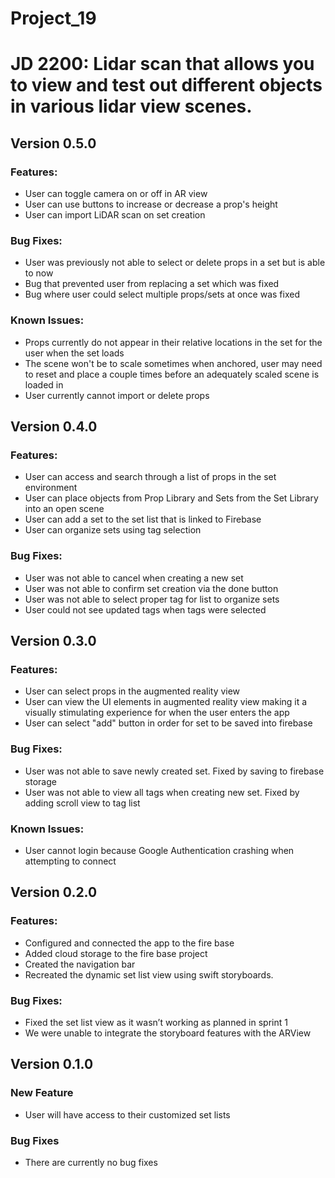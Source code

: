 # Project_19
# JD 2200: Lidar scan that allows you to view and test out different objects in various lidar view scenes.
## Version 0.5.0
### Features:
  * User can toggle camera on or off in AR view
  * User can use buttons to increase or decrease a prop's height
  * User can import LiDAR scan on set creation
### Bug Fixes:
  * User was previously not able to select or delete props in a set but is able to now
  * Bug that prevented user from replacing a set which was fixed
  * Bug where user could select multiple props/sets at once was fixed
### Known Issues:
  * Props currently do not appear in their relative locations in the set for the user when the set loads
  * The scene won't be to scale sometimes when anchored, user may need to reset and place a couple times before an adequately scaled scene is loaded in
  * User currently cannot import or delete props
## Version 0.4.0
### Features:
  * User can access and search through a list of props in the set environment
  * User can place objects from Prop Library and Sets from the Set Library into an open scene 
  * User can add a set to the set list that is linked to Firebase 
  * User can organize sets using tag selection 
### Bug Fixes:
  * User was not able to cancel when creating a new set
  * User was not able to confirm set creation via the done button
  * User was not able to select proper tag for list to organize sets
  * User could not see updated tags when tags were selected
## Version 0.3.0
### Features: 
  * User can select props in the augmented reality view
  * User can view the UI elements in augmented reality view making it a visually stimulating experience for when the user enters the app
  * User can select "add" button in order for set to be saved into firebase
### Bug Fixes:
  * User was not able to save newly created set. Fixed by saving to firebase storage
  * User was not able to view all tags when creating new set. Fixed by adding scroll view to tag list
### Known Issues:
  * User cannot login because Google Authentication crashing when attempting to connect 
## Version 0.2.0
### Features: 
  * Configured and connected the app to the fire base
  * Added cloud storage to the fire base project
  * Created the navigation bar
  * Recreated the dynamic set list view using swift storyboards.
### Bug Fixes: 
  * Fixed the set list view as it wasn’t working as planned in sprint 1
  * We were unable to integrate the storyboard features with the ARView
## Version 0.1.0
### New Feature
  * User will have access to their customized set lists 
### Bug Fixes
  * There are currently no bug fixes
